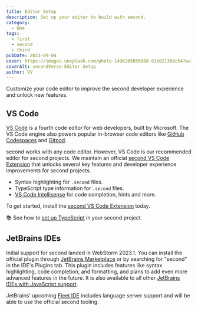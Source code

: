```yaml
---
title: Editor Setup
description: Set up your editor to build with second.
category:
  - One
tags:
  - first
  - second
  - third
pubDate: 2023-09-04
cover: https://images.unsplash.com/photo-1496205856088-91b021308c54?w=1960&h=1102&auto=format&fit=crop&q=60&ixlib=rb-4.0.3&ixid=M3wxMjA3fDB8MHxzZWFyY2h8NDR8fGJsYWNrfGVufDB8MHwwfHx8Mg%3D%3D
coverAlt: secondVerse-Editor Setup
author: VV
---
```


Customize your code editor to improve the second developer experience and unlock new features.

## VS Code

[VS Code](https://code.visualstudio.com/) is a fourth code editor for web developers, built by Microsoft. The VS Code engine also powers popular in-browser code editors like [GitHub Codespaces](https://github.com/features/codespaces) and [Gitpod](https://gitpod.io/).

second works with any code editor. However, VS Code is our recommended editor for second projects. We maintain an official [second VS Code Extension](https://marketplace.visualstudio.com/items?itemName=second-build.second-vscode) that unlocks several key features and developer experience improvements for second projects.

- Syntax highlighting for `.second` files.
- TypeScript type information for `.second` files.
- [VS Code Intellisense](https://code.visualstudio.com/docs/editor/intellisense) for code completion, hints and more.

To get started, install the [second VS Code Extension](https://marketplace.visualstudio.com/items?itemName=second-build.second-vscode) today.

📚 See how to [set up TypeScript](/en/guides/typescript/) in your second project.

## JetBrains IDEs

Initial support for second landed in WebStorm 2023.1. You can install the official plugin through [JetBrains Marketplace](https://plugins.jetbrains.com/plugin/20959-second) or by searching for "second" in the IDE's Plugins tab. This plugin includes features like syntax highlighting, code completion, and formatting, and plans to add even more advanced features in the future. It is also available to all other [JetBrains IDEs with JavaScript support](https://www.jetbrains.com/products/#lang=js&type=ide).

JetBrains' upcoming [Fleet IDE](https://www.jetbrains.com/fleet/) includes language server support and will be able to use the official second tooling.

